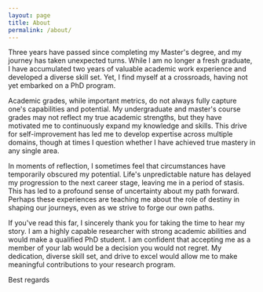 ```yaml
---
layout: page
title: About
permalink: /about/
---
```


Three years have passed since completing my Master's degree, and my journey has taken unexpected turns. While I am no longer a fresh graduate, I have accumulated two years of valuable academic work experience and developed a diverse skill set. Yet, I find myself at a crossroads, having not yet embarked on a PhD program.

Academic grades, while important metrics, do not always fully capture one's capabilities and potential. My undergraduate and master's course grades may not reflect my true academic strengths, but they have motivated me to continuously expand my knowledge and skills. This drive for self-improvement has led me to develop expertise across multiple domains, though at times I question whether I have achieved true mastery in any single area.

In moments of reflection, I sometimes feel that circumstances have temporarily obscured my potential. Life's unpredictable nature has delayed my progression to the next career stage, leaving me in a period of stasis. This has led to a profound sense of uncertainty about my path forward. Perhaps these experiences are teaching me about the role of destiny in shaping our journeys, even as we strive to forge our own paths.

If you've read this far, I sincerely thank you for taking the time to hear my story. I am a highly capable researcher with strong academic abilities and would make a qualified PhD student. I am confident that accepting me as a member of your lab would be a decision you would not regret. My dedication, diverse skill set, and drive to excel would allow me to make meaningful contributions to your research program.

Best regards
